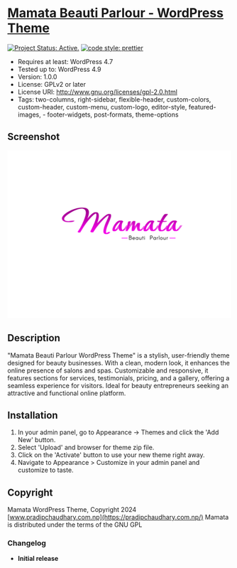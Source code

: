 # [Mamata Beauti Parlour - WordPress Theme ](https://github.com/pradipchaudhary/mamata)

[![Project Status: Active.](https://www.repostatus.org/badges/latest/active.svg)](https://www.repostatus.org/#active) [![code style: prettier](https://img.shields.io/badge/code_style-prettier-ff69b4.svg?style=flat-square)](https://github.com/prettier/prettier)

-   Requires at least: WordPress 4.7
-   Tested up to: WordPress 4.9
-   Version: 1.0.0
-   License: GPLv2 or later
-   License URI: http://www.gnu.org/licenses/gpl-2.0.html
-   Tags: two-columns, right-sidebar, flexible-header, custom-colors, custom-header, custom-menu, custom-logo, editor-style, featured-images, - footer-widgets, post-formats, theme-options

## Screenshot

![](screenshot.png)

## Description

"Mamata Beauti Parlour WordPress Theme" is a stylish, user-friendly theme designed for beauty businesses. With a clean, modern look, it enhances the online presence of salons and spas. Customizable and responsive, it features sections for services, testimonials, pricing, and a gallery, offering a seamless experience for visitors. Ideal for beauty entrepreneurs seeking an attractive and functional online platform.

## Installation

1. In your admin panel, go to Appearance -> Themes and click the 'Add New' button.
2. Select 'Upload' and browser for theme zip file.
3. Click on the 'Activate' button to use your new theme right away.
4. Navigate to Appearance > Customize in your admin panel and customize to taste.

## Copyright

Mamata WordPress Theme, Copyright 2024 [www.pradipchaudhary.com.np](https://pradipchaudhary.com.np/) Mamata is distributed under the terms of the GNU GPL

### Changelog

-   **Initial release**
<!--

*   Theme Notes:-
*
*   simple -> https://websitedemos.net/makeup-artist-04/
*   Logo fonts -> font Corinthia
*   theme ref-> https://htmldemo.net/peerly-v1/tf.html?storefront=envato-elements
*   theme ref2-> https://pro-theme.com/html/viasun/index.html?storefront=envato-elements
*   theme ref2-> https://pro-theme.com/html/viasun/01_home-cosmetic.html
*   theme ref2-> https://websitedemos.net/hair-salon-04/
*
*   -->
